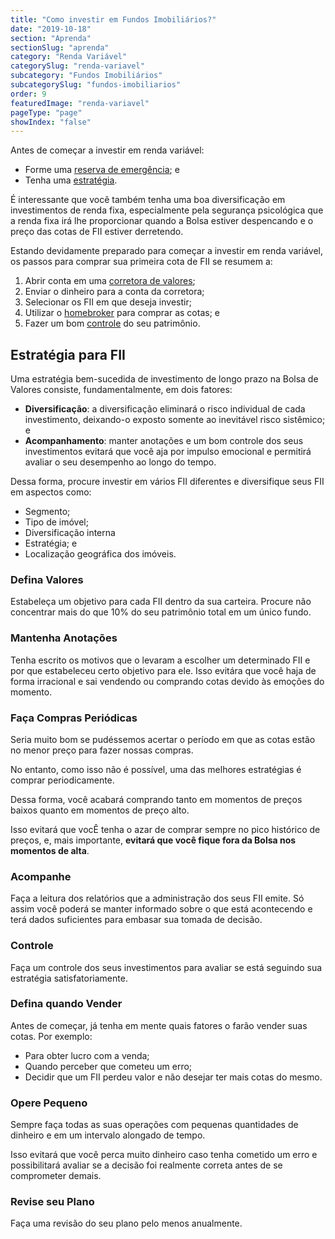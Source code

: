 ```yaml
---
title: "Como investir em Fundos Imobiliários?"
date: "2019-10-18"
section: "Aprenda"
sectionSlug: "aprenda"
category: "Renda Variável"
categorySlug: "renda-variavel"
subcategory: "Fundos Imobiliários"
subcategorySlug: "fundos-imobiliarios"
order: 9
featuredImage: "renda-variavel"
pageType: "page"
showIndex: "false"
---
```


Antes de começar a investir em renda variável:

- Forme uma [reserva de emergência](/aprenda/financas/iniciantes/reserva-de-emergencia); e
- Tenha uma [estratégia](/aprenda/financas/estrategia).

É interessante que você também tenha uma boa diversificação em investimentos de renda fixa, especialmente pela segurança psicológica que a renda fixa irá lhe proporcionar quando a Bolsa estiver despencando e o preço das cotas de FII estiver derretendo.

Estando devidamente preparado para começar a investir em renda variável, os passos para comprar sua primeira cota de FII se resumem a:

1. Abrir conta em uma [corretora de valores](/aprenda/renda-variavel/bolsa-de-valores/corretora-de-valores);
2. Enviar o dinheiro para a conta da corretora;
3. Selecionar os FII em que deseja investir;
4. Utilizar o [homebroker](/aprenda/renda-variavel/homebroker) para comprar as cotas; e
5. Fazer um bom [controle](/aprenda/financas/controle) do seu patrimônio.

## Estratégia para FII

Uma estratégia bem-sucedida de investimento de longo prazo na Bolsa de Valores consiste, fundamentalmente, em dois fatores:

- **Diversificação**: a diversificação eliminará o risco individual de cada investimento, deixando-o exposto somente ao inevitável risco sistêmico; e
- **Acompanhamento**: manter anotações e um bom controle dos seus investimentos evitará que você aja por impulso emocional e permitirá avaliar o seu desempenho ao longo do tempo.

Dessa forma, procure investir em vários FII diferentes e diversifique seus FII em aspectos como:

- Segmento;
- Tipo de imóvel;
- Diversificação interna
- Estratégia; e
- Localização geográfica dos imóveis.

### Defina Valores

Estabeleça um objetivo para cada FII dentro da sua carteira. Procure não concentrar mais do que 10% do seu patrimônio total em um único fundo.

### Mantenha Anotações

Tenha escrito os motivos que o levaram a escolher um determinado FII e por que estabeleceu certo objetivo para ele. Isso evitára que você haja de forma irracional e sai vendendo ou comprando cotas devido às emoções do momento.

### Faça Compras Periódicas

Seria muito bom se pudéssemos acertar o período em que as cotas estão no menor preço para fazer nossas compras. 

No entanto, como isso não é possível, uma das melhores estratégias é comprar periodicamente.

Dessa forma, você acabará comprando tanto em momentos de preços baixos quanto em momentos de preço alto.

Isso evitará que vocÊ tenha o azar de comprar sempre no pico histórico de preços, e, mais importante, **evitará que você fique fora da Bolsa nos momentos de alta**.

### Acompanhe

Faça a leitura dos relatórios que a administração dos seus FII emite. Só assim você poderá se manter informado sobre o que está acontecendo e terá dados suficientes para embasar sua tomada de decisão.

### Controle

Faça um controle dos seus investimentos para avaliar se está seguindo sua estratégia satisfatoriamente.

### Defina quando Vender

Antes de começar, já tenha em mente quais fatores o farão vender suas cotas. Por exemplo:

- Para obter lucro com a venda;
- Quando perceber que cometeu um erro;
- Decidir que um FII perdeu valor e não desejar ter mais cotas do mesmo.

### Opere Pequeno

Sempre faça todas as suas operações com pequenas quantidades de dinheiro e em um intervalo alongado de tempo.

Isso evitará que você perca muito dinheiro caso tenha cometido um erro e possibilitará avaliar se a decisão foi realmente correta antes de se comprometer demais.

### Revise seu Plano

Faça uma revisão do seu plano pelo menos anualmente.


